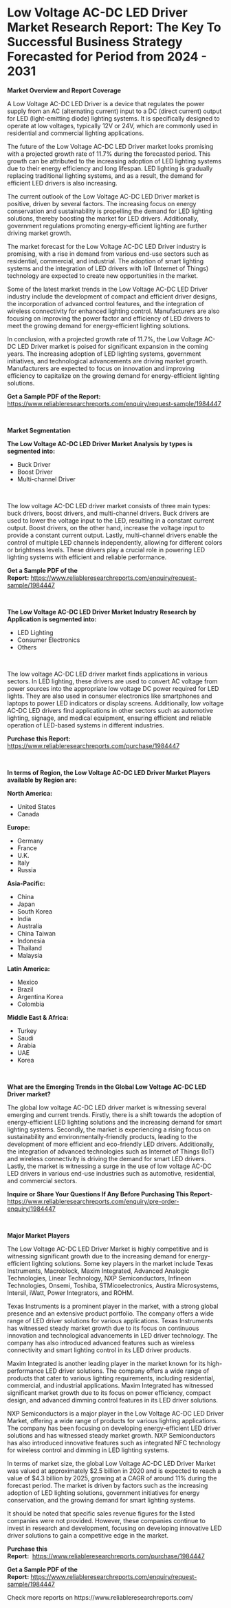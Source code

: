 <p><h1>Low Voltage AC-DC LED Driver Market Research Report: The Key To Successful Business Strategy Forecasted for Period from 2024 - 2031</h1></p><p><strong>Market Overview and Report Coverage</strong></p>
<p><p>A Low Voltage AC-DC LED Driver is a device that regulates the power supply from an AC (alternating current) input to a DC (direct current) output for LED (light-emitting diode) lighting systems. It is specifically designed to operate at low voltages, typically 12V or 24V, which are commonly used in residential and commercial lighting applications.</p><p>The future of the Low Voltage AC-DC LED Driver market looks promising with a projected growth rate of 11.7% during the forecasted period. This growth can be attributed to the increasing adoption of LED lighting systems due to their energy efficiency and long lifespan. LED lighting is gradually replacing traditional lighting systems, and as a result, the demand for efficient LED drivers is also increasing.</p><p>The current outlook of the Low Voltage AC-DC LED Driver market is positive, driven by several factors. The increasing focus on energy conservation and sustainability is propelling the demand for LED lighting solutions, thereby boosting the market for LED drivers. Additionally, government regulations promoting energy-efficient lighting are further driving market growth.</p><p>The market forecast for the Low Voltage AC-DC LED Driver industry is promising, with a rise in demand from various end-use sectors such as residential, commercial, and industrial. The adoption of smart lighting systems and the integration of LED drivers with IoT (Internet of Things) technology are expected to create new opportunities in the market.</p><p>Some of the latest market trends in the Low Voltage AC-DC LED Driver industry include the development of compact and efficient driver designs, the incorporation of advanced control features, and the integration of wireless connectivity for enhanced lighting control. Manufacturers are also focusing on improving the power factor and efficiency of LED drivers to meet the growing demand for energy-efficient lighting solutions.</p><p>In conclusion, with a projected growth rate of 11.7%, the Low Voltage AC-DC LED Driver market is poised for significant expansion in the coming years. The increasing adoption of LED lighting systems, government initiatives, and technological advancements are driving market growth. Manufacturers are expected to focus on innovation and improving efficiency to capitalize on the growing demand for energy-efficient lighting solutions.</p></p>
<p><strong>Get a Sample PDF of the Report:</strong> <a href="https://www.reliableresearchreports.com/enquiry/request-sample/1984447">https://www.reliableresearchreports.com/enquiry/request-sample/1984447</a></p>
<p>&nbsp;</p>
<p><strong>Market Segmentation</strong></p>
<p><strong>The Low Voltage AC-DC LED Driver Market Analysis by types is segmented into:</strong></p>
<p><ul><li>Buck Driver</li><li>Boost Driver</li><li>Multi-channel Driver</li></ul></p>
<p>&nbsp;</p>
<p><p>The low voltage AC-DC LED driver market consists of three main types: buck drivers, boost drivers, and multi-channel drivers. Buck drivers are used to lower the voltage input to the LED, resulting in a constant current output. Boost drivers, on the other hand, increase the voltage input to provide a constant current output. Lastly, multi-channel drivers enable the control of multiple LED channels independently, allowing for different colors or brightness levels. These drivers play a crucial role in powering LED lighting systems with efficient and reliable performance.</p></p>
<p><strong>Get a Sample PDF of the Report:</strong>&nbsp;<a href="https://www.reliableresearchreports.com/enquiry/request-sample/1984447">https://www.reliableresearchreports.com/enquiry/request-sample/1984447</a></p>
<p>&nbsp;</p>
<p><strong>The Low Voltage AC-DC LED Driver Market Industry Research by Application is segmented into:</strong></p>
<p><ul><li>LED Lighting</li><li>Consumer Electronics</li><li>Others</li></ul></p>
<p>&nbsp;</p>
<p><p>The low voltage AC-DC LED driver market finds applications in various sectors. In LED lighting, these drivers are used to convert AC voltage from power sources into the appropriate low voltage DC power required for LED lights. They are also used in consumer electronics like smartphones and laptops to power LED indicators or display screens. Additionally, low voltage AC-DC LED drivers find applications in other sectors such as automotive lighting, signage, and medical equipment, ensuring efficient and reliable operation of LED-based systems in different industries.</p></p>
<p><strong>Purchase this Report:</strong>&nbsp; <a href="https://www.reliableresearchreports.com/purchase/1984447">https://www.reliableresearchreports.com/purchase/1984447</a></p>
<p>&nbsp;</p>
<p><strong>In terms of Region, the Low Voltage AC-DC LED Driver Market Players available by Region are:</strong></p>
<p>
    <p> <strong> North America: </strong>
        <ul>
            <li>United States</li>
            <li>Canada</li>
        </ul>
        </p> 
    <p> <strong> Europe: </strong>
        <ul>
            <li>Germany</li>
            <li>France</li>
            <li>U.K.</li>
            <li>Italy</li>
            <li>Russia</li>
        </ul>
        </p> 
    <p> <strong> Asia-Pacific: </strong>
        <ul>
            <li>China</li>
            <li>Japan</li>
            <li>South Korea</li>
            <li>India</li>
            <li>Australia</li>
            <li>China Taiwan</li>
            <li>Indonesia</li>
            <li>Thailand</li>
            <li>Malaysia</li>
        </ul>
        </p> 
    <p> <strong> Latin America: </strong>
        <ul>
            <li>Mexico</li>
            <li>Brazil</li>
            <li>Argentina Korea</li>
            <li>Colombia</li>
        </ul>
        </p> 
    <p> <strong> Middle East & Africa: </strong>
        <ul>
            <li>Turkey</li>
            <li>Saudi</li>
            <li>Arabia</li>
            <li>UAE</li>
            <li>Korea</li>
        </ul>
    </p>
    </p>
<p>&nbsp;</p>
<p><strong>What are the Emerging Trends in the Global Low Voltage AC-DC LED Driver market?</strong></p>
<p><p>The global low voltage AC-DC LED driver market is witnessing several emerging and current trends. Firstly, there is a shift towards the adoption of energy-efficient LED lighting solutions and the increasing demand for smart lighting systems. Secondly, the market is experiencing a rising focus on sustainability and environmentally-friendly products, leading to the development of more efficient and eco-friendly LED drivers. Additionally, the integration of advanced technologies such as Internet of Things (IoT) and wireless connectivity is driving the demand for smart LED drivers. Lastly, the market is witnessing a surge in the use of low voltage AC-DC LED drivers in various end-use industries such as automotive, residential, and commercial sectors.</p></p>
<p><strong>Inquire or Share Your Questions If Any Before Purchasing This Report</strong>- <a href="https://www.reliableresearchreports.com/enquiry/pre-order-enquiry/1984447">https://www.reliableresearchreports.com/enquiry/pre-order-enquiry/1984447</a></p>
<p>&nbsp;</p>
<p><strong>Major Market Players</strong></p>
<p><p>The Low Voltage AC-DC LED Driver Market is highly competitive and is witnessing significant growth due to the increasing demand for energy-efficient lighting solutions. Some key players in the market include Texas Instruments, Macroblock, Maxim Integrated, Advanced Analogic Technologies, Linear Technology, NXP Semiconductors, Infineon Technologies, Onsemi, Toshiba, STMicoelectronics, Austira Microsystems, Intersil, iWatt, Power Integrators, and ROHM.</p><p>Texas Instruments is a prominent player in the market, with a strong global presence and an extensive product portfolio. The company offers a wide range of LED driver solutions for various applications. Texas Instruments has witnessed steady market growth due to its focus on continuous innovation and technological advancements in LED driver technology. The company has also introduced advanced features such as wireless connectivity and smart lighting control in its LED driver products.</p><p>Maxim Integrated is another leading player in the market known for its high-performance LED driver solutions. The company offers a wide range of products that cater to various lighting requirements, including residential, commercial, and industrial applications. Maxim Integrated has witnessed significant market growth due to its focus on power efficiency, compact design, and advanced dimming control features in its LED driver solutions.</p><p>NXP Semiconductors is a major player in the Low Voltage AC-DC LED Driver Market, offering a wide range of products for various lighting applications. The company has been focusing on developing energy-efficient LED driver solutions and has witnessed steady market growth. NXP Semiconductors has also introduced innovative features such as integrated NFC technology for wireless control and dimming in LED lighting systems.</p><p>In terms of market size, the global Low Voltage AC-DC LED Driver Market was valued at approximately $2.5 billion in 2020 and is expected to reach a value of $4.3 billion by 2025, growing at a CAGR of around 11% during the forecast period. The market is driven by factors such as the increasing adoption of LED lighting solutions, government initiatives for energy conservation, and the growing demand for smart lighting systems.</p><p>It should be noted that specific sales revenue figures for the listed companies were not provided. However, these companies continue to invest in research and development, focusing on developing innovative LED driver solutions to gain a competitive edge in the market.</p></p>
<p><strong>Purchase this Report:</strong>&nbsp;&nbsp;<a href="https://www.reliableresearchreports.com/purchase/1984447">https://www.reliableresearchreports.com/purchase/1984447</a></p>
<p></p>
<p><strong>Get a Sample PDF of the Report:</strong>&nbsp;<a href="https://www.reliableresearchreports.com/enquiry/request-sample/1984447">https://www.reliableresearchreports.com/enquiry/request-sample/1984447</a></p>
<p>Check more reports on https://www.reliableresearchreports.com/</p>